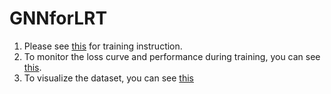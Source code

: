 # GNNforLRT
1. Please see [this](https://www.notion.so/Pipeline-to-install-TrackML-and-training-the-model-for-GNNforLRT-project-380314c029cf4ecc9ec5a33182bf0bee?pvs=4) for training instruction.
2. To monitor the loss curve and performance during training, you can see [this](https://quiet-magnesium-057.notion.site/Pipeline-to-plot-the-training-validation-curve-for-each-stage-650886b4a9bf46fbb30ce536a966c347).
3. To visualize the dataset, you can see [this](https://quiet-magnesium-057.notion.site/Event-Display-29d2bb171d3c47eba6d3ab1a68cfe06a?pvs=4)
